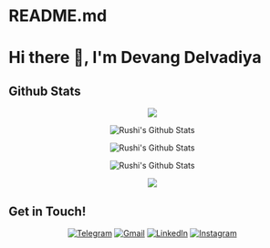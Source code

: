 # README.md

<h1> Hi there 👋, I'm Devang Delvadiya </h1>

<h2> Github Stats </h2>
<div>
  <p align="center">
  <a href="https://github.com/ryo-ma/github-profile-trophy">
    <img align="center" margin="10" src="https://github-profile-trophy.vercel.app/?username=DevangDelvadiya&column=7&margin-w=15&margin-h=15&theme=darkhub&no-bg=true"/>
  </a>
  </p>
</div>

<p align="center"> <img  align="center" src="https://github-readme-stats.vercel.app/api?username=DevangDelvadiya&&show_icons=true&hide_border=true&include_all_commits=true&hide_title=true&theme=tokyonight" alt="Rushi's Github Stats"></p> 

<p align="center"> <img align="center" src="https://github-readme-stats.vercel.app/api/top-langs/?username=DevangDelvadiya&show_icons=true&layout=compact&hide_border=true&hide=CSS,HTML&hide_title=true&theme=tokyonight" alt="Rushi's Github Stats"></p> 

<p align="center"> <img align="center" src="https://github-readme-streak-stats.herokuapp.com/?user=DevangDelvadiya&include_all_commits=true&count_private=true&hide_border=true&theme=tokyonight" alt="Rushi's Github Stats"></p> 

<!--
![visitor Count](https://visitor-badge.laobi.icu/badge?page_id=DevangDelvadiya.DevangDelvadiya)
-->

<p align="center"> <img src=https://visitor-badge.laobi.icu/badge?page_id=DevangDelvadiya.DevangDelvadiya> </p>
<h2> Get in Touch! </h2>
<p align="center">
<!-- <a href="http://rushijaviya.me/" target="_blank"><img alt="Discord" src="https://img.shields.io/badge/website-000000?style=for-the-badge&logo=About.me&logoColor=white"/></a> -->
<a href="https://t.me/devang" target="_blank"><img alt="Telegram" src="https://img.shields.io/badge/Telegram-2CA5E0?style=for-the-badge&logo=telegram&logoColor=white"/></a>
<a href="mailto:devangdelvadiya11@gmail.com" target="_blank"><img alt="Gmail" src="https://img.shields.io/badge/Gmail-D14836?style=for-the-badge&logo=gmail&logoColor=white" /></a>
<a href="https://www.linkedin.com/in/devang-delvadiya-b051651b1/" target="_blank"><img alt="LinkedIn" src="https://img.shields.io/badge/linkedin%20-%230077B5.svg?&style=for-the-badge&logo=linkedin&logoColor=white"/></a>
<a href="https://instagram.com/devang_delvadiya" target="_blank"><img alt="Instagram" src="https://img.shields.io/badge/Instagram-E4405F?style=for-the-badge&logo=instagram&logoColor=white" /></a>
</p>
<!--
**DevangDelvadiya/DevangDelvadiya** is a ✨ _special_ ✨ repository because its `README.md` (this file) appears on your GitHub profile.

Here are some ideas to get you started:

- 🔭 I’m currently working on ...
- 🌱 I’m currently learning ...
- 👯 I’m looking to collaborate on ...
- 🤔 I’m looking for help with ...
- 💬 Ask me about ...
- 📫 How to reach me: ...
- 😄 Pronouns: ...
- ⚡ Fun fact: ...
-->
